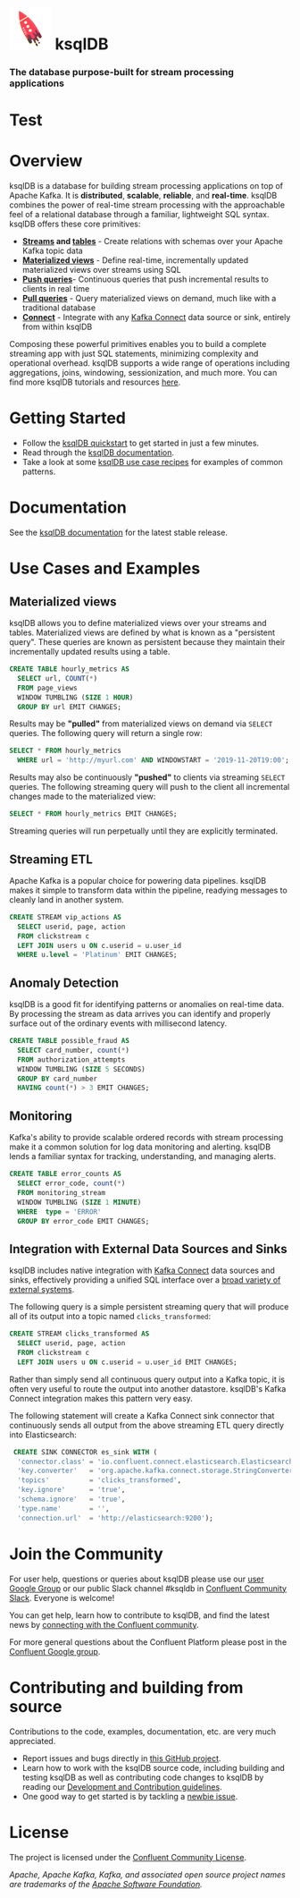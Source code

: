 # ![KSQL rocket](ksql-rocket.png) ksqlDB

### The database purpose-built for stream processing applications

# Test

# Overview

ksqlDB is a database for building stream processing applications on top of Apache Kafka. It is **distributed**, **scalable**, **reliable**, and **real-time**. ksqlDB combines the power of real-time stream processing with the approachable feel of a relational database through a familiar, lightweight SQL syntax. ksqlDB offers these core primitives:

* **[Streams](https://docs.ksqldb.io/en/latest/concepts/collections/streams/) and [tables](https://docs.ksqldb.io/en/latest/concepts/collections/tables/)** - Create relations with schemas over your Apache Kafka topic data
* **[Materialized views](https://docs.ksqldb.io/en/latest/concepts/materialized-views/)** - Define real-time, incrementally updated materialized views over streams using SQL
* **[Push queries](https://docs.ksqldb.io/en/latest/concepts/queries/push/)**- Continuous queries that push incremental results to clients in real time
* **[Pull queries](https://docs.ksqldb.io/en/latest/concepts/queries/pull/)** - Query materialized views on demand, much like with a traditional database
* **[Connect](https://docs.ksqldb.io/en/latest/concepts/connectors)** - Integrate with any [Kafka Connect](https://docs.confluent.io/current/connect/index.html) data source or sink, entirely from within ksqlDB

Composing these powerful primitives enables you to build a complete streaming app with just SQL statements, minimizing complexity and operational overhead. ksqlDB supports a wide range of operations including aggregations, joins, windowing, sessionization, and much more. You can find more ksqlDB tutorials and resources [here](https://developer.confluent.io/tutorials/use-cases.html).

# Getting Started

* Follow the [ksqlDB quickstart](https://ksqldb.io/quickstart.html) to get started in just a few minutes.
* Read through the [ksqlDB documentation](https://docs.ksqldb.io).
* Take a look at some [ksqlDB use case recipes](https://developer.confluent.io/tutorials/use-cases.html) for examples of common patterns.

# Documentation

See the [ksqlDB documentation](https://docs.ksqldb.io/) for the latest stable release.

# Use Cases and Examples

## Materialized views

ksqlDB allows you to define materialized views over your streams and tables. Materialized views are defined by what is known as a "persistent query". These queries are known as persistent because they maintain their incrementally updated results using a table.

```sql
CREATE TABLE hourly_metrics AS
  SELECT url, COUNT(*)
  FROM page_views
  WINDOW TUMBLING (SIZE 1 HOUR)
  GROUP BY url EMIT CHANGES;

```

Results may be **"pulled"** from materialized views on demand via `SELECT` queries. The following query will return a single row:

```sql
SELECT * FROM hourly_metrics
  WHERE url = 'http://myurl.com' AND WINDOWSTART = '2019-11-20T19:00';
```

Results may also be continuously **"pushed"** to clients via streaming `SELECT` queries. The following streaming query will push to the client all incremental changes made to the materialized view:

```sql
SELECT * FROM hourly_metrics EMIT CHANGES;
```

Streaming queries will run perpetually until they are explicitly terminated.

## Streaming ETL

Apache Kafka is a popular choice for powering data pipelines. ksqlDB makes it simple to transform data within the pipeline, readying messages to cleanly land in another system.

```sql
CREATE STREAM vip_actions AS
  SELECT userid, page, action
  FROM clickstream c
  LEFT JOIN users u ON c.userid = u.user_id
  WHERE u.level = 'Platinum' EMIT CHANGES;
```

## Anomaly Detection

ksqlDB is a good fit for identifying patterns or anomalies on real-time data. By processing the stream as data arrives you can identify and properly surface out of the ordinary events with millisecond latency.

```sql
CREATE TABLE possible_fraud AS
  SELECT card_number, count(*)
  FROM authorization_attempts
  WINDOW TUMBLING (SIZE 5 SECONDS)
  GROUP BY card_number
  HAVING count(*) > 3 EMIT CHANGES;
```

## Monitoring

Kafka's ability to provide scalable ordered records with stream processing make it a common solution for log data monitoring and alerting. ksqlDB lends a familiar syntax for tracking, understanding, and managing alerts.

```sql
CREATE TABLE error_counts AS
  SELECT error_code, count(*)
  FROM monitoring_stream
  WINDOW TUMBLING (SIZE 1 MINUTE)
  WHERE  type = 'ERROR'
  GROUP BY error_code EMIT CHANGES;
```

## Integration with External Data Sources and Sinks

ksqlDB includes native integration with [Kafka Connect](https://docs.ksqldb.io/en/latest/concepts/connectors) data sources and sinks, effectively providing a unified SQL interface over a [broad variety of external systems](https://www.confluent.io/hub).

The following query is a simple persistent streaming query that will produce all of its output into a topic named `clicks_transformed`:

```sql
CREATE STREAM clicks_transformed AS
  SELECT userid, page, action
  FROM clickstream c
  LEFT JOIN users u ON c.userid = u.user_id EMIT CHANGES;
```

Rather than simply send all continuous query output into a Kafka topic, it is often very useful to route the output into another datastore. ksqlDB's Kafka Connect integration makes this pattern very easy.

The following statement will create a Kafka Connect sink connector that continuously sends all output from the above streaming ETL query directly into Elasticsearch:

```sql
 CREATE SINK CONNECTOR es_sink WITH (
  'connector.class' = 'io.confluent.connect.elasticsearch.ElasticsearchSinkConnector',
  'key.converter'   = 'org.apache.kafka.connect.storage.StringConverter',
  'topics'          = 'clicks_transformed',
  'key.ignore'      = 'true',
  'schema.ignore'   = 'true',
  'type.name'       = '',
  'connection.url'  = 'http://elasticsearch:9200');
```

<a name="community"></a>
# Join the Community

For user help, questions or queries about ksqlDB please use our [user Google Group](https://groups.google.com/forum/#!forum/ksql-users)
or our public Slack channel #ksqldb in [Confluent Community Slack](https://slackpass.io/confluentcommunity). Everyone is welcome!

You can get help, learn how to contribute to ksqlDB, and find the latest news by [connecting with the Confluent community](https://www.confluent.io/contact-us-thank-you/).

For more general questions about the Confluent Platform please post in the [Confluent Google group](https://groups.google.com/forum/#!forum/confluent-platform).


# Contributing and building from source

Contributions to the code, examples, documentation, etc. are very much appreciated.

- Report issues and bugs directly in [this GitHub project](https://github.com/confluentinc/ksql/issues).
- Learn how to work with the ksqlDB source code, including building and testing ksqlDB as well as contributing code changes
  to ksqlDB by reading our [Development and Contribution guidelines](CONTRIBUTING.md).
- One good way to get started is by tackling a [newbie issue](https://github.com/confluentinc/ksql/labels/good%20first%20issue).


# License

The project is licensed under the [Confluent Community License](LICENSE).

*Apache, Apache Kafka, Kafka, and associated open source project names are trademarks of the [Apache Software Foundation](https://www.apache.org/).*
